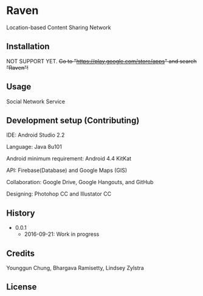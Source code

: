 # Raven

Location-based Content Sharing Network

## Installation

NOT SUPPORT YET. ~~Go to "https://play.google.com/store/apps" and search "Raven"!~~ 

## Usage

Social Network Service

## Development setup (Contributing)

IDE: Android Studio 2.2

Language: Java 8u101

Android minimum requirement: Android 4.4 KitKat

API: Firebase(Database) and Google Maps (GIS)

Collaboration: Google Drive, Google Hangouts, and GitHub

Designing: Photohop CC and Illustator CC

## History

* 0.0.1
  * 2016-09-21: Work in progress

## Credits

Younggun Chung, Bhargava Ramisetty, Lindsey Zylstra

## License


